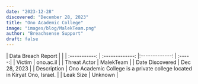 ```yaml
---
date: "2023-12-28"
discovered: "December 28, 2023"
title: "Ono Academic College"
image: "images/blog/MalekTeam.png"
author: "Breachsense Support"
draft: false
---
```


| Data Breach Report           |              | 
| :-----------: | :-------------:     |:-------------:    | :-----:|
| Victim      | ono.ac.il      | 
| Threat Actor      | MalekTeam      | 
| Date Discovered      | Dec 28, 2023      | 
| Description      | Ono Academic College is a private college located in Kiryat Ono, Israel.      | 
| Leak Size      | Unknown      | 


